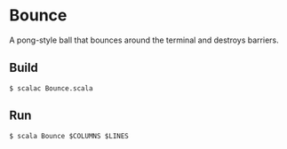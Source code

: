 # Bounce
A pong-style ball that bounces around the terminal and destroys barriers.

## Build
```
$ scalac Bounce.scala
```

## Run
```
$ scala Bounce $COLUMNS $LINES
```
